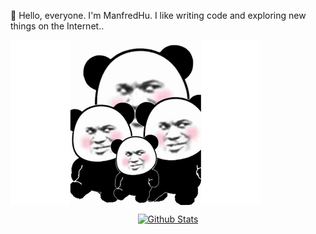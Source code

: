 👏 Hello, everyone. I'm ManfredHu. I like writing code and exploring new things on the Internet..

<p align="center" style="display: flex">
  <img src="./laugh.gif" alt="laugh gif">
</p>


<p align="center">
  <a href="https://github.com/anuraghazra/github-readme-stats"><img src="https://github-readme-stats.vercel.app/api?username=manfredhu" alt="Github Stats"></a>
</p>


